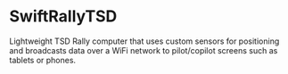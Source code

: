 # SwiftRallyTSD

Lightweight TSD Rally computer that uses custom sensors for positioning and broadcasts data over a WiFi network to pilot/copilot screens such as tablets or phones.